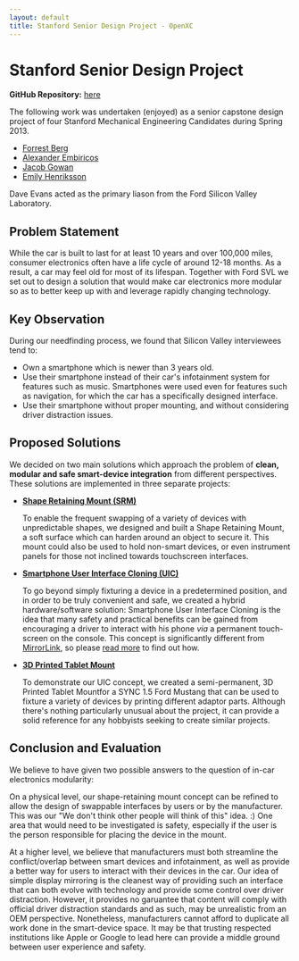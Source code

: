 ```yaml
---
layout: default
title: Stanford Senior Design Project - OpenXC
---
```


[srmLink]: /projects/stanford-me113-spring-2013/shape-retaining-mount.html
[suicLink]: /projects/stanford-me113-spring-2013/smartphone-user-interface-cloning.html
[3dpmLink]: /projects/stanford-me113-spring-2013/3d-printed-tablet-mount.html

<div class="page-header">
    <h1>Stanford Senior Design Project</h1>
</div>

**GitHub Repository:**
[here](https://github.com/embirico/stanford-me113-spring-2013)

The following work was undertaken (enjoyed) as a senior capstone design project
of four Stanford Mechanical Engineering Candidates during Spring 2013.

* [Forrest Berg](http://www.linkedin.com/pub/forrest-berg/54/431/431)
* [Alexander Embiricos](http://www.embiri.co/)
* [Jacob Gowan](http://www.jacobgowan.com/)
* [Emily Henriksson](http://emilyhenriksson.weebly.com/)

Dave Evans acted as the primary liason from the Ford Silicon Valley Laboratory.

<div class="page-header">
    <h2>Problem Statement</h2>
</div>

While the car is built to last for at least 10 years and over 100,000 miles, consumer
electronics often have a life cycle of around 12-18 months. As a result, a car may feel old
for most of its lifespan. Together with Ford SVL we set out to design a solution that would
make car electronics more modular so as to better keep up with and leverage
rapidly changing technology.

<div class="page-header">
    <h2>Key Observation</h2>
</div>

During our needfinding process, we found that Silicon Valley interviewees tend to:

* Own a smartphone which is newer than 3 years old.
* Use their smartphone instead of their car's infotainment system for
  features such as music. Smartphones were used even for features such as
  navigation, for which the car has a specifically designed interface.
* Use their smartphone without proper mounting, and without considering
  driver distraction issues.

<div class="page-header">
    <h2>Proposed Solutions</h2>
</div>

We decided on two main solutions which approach the problem of **clean, modular and safe
smart-device integration** from different perspectives. These solutions are
implemented in three separate projects:

* **[Shape Retaining Mount (SRM)][srmLink]**

  To enable the frequent swapping of a variety of devices with unpredictable shapes,
  we designed and built a Shape Retaining Mount,
  a soft surface which can harden around
  an object to secure it. This mount could also be used to hold non-smart devices, or
  even instrument panels for those not inclined towards touchscreen interfaces.

* **[Smartphone User Interface Cloning (UIC)][suicLink]**

  To go beyond simply fixturing a device in a predetermined position, and in order to be
  truly convenient and safe, we created a hybrid hardware/software solution:
  Smartphone User Interface Cloning
  is the idea that many safety and practical benefits can be gained from encouraging
  a driver to interact with his phone *via* a permanent touch-screen on the console.
  This concept is significantly different from [MirrorLink](http://www.mirrorlink.com/),
  so please [read more][suicLink] to find out how.

* **[3D Printed Tablet Mount][3dpmLink]**

  To demonstrate our UIC concept, we created a semi-permanent,
  3D Printed Tablet Mountfor a SYNC 1.5 Ford Mustang
  that can be used to fixture a variety of devices by printing different
  adaptor parts.
  Although there's nothing particularly unusual about the project, it can provide a solid
  reference for any hobbyists seeking to create similar projects.

<div class="page-header">
  <h2>Conclusion and Evaluation</h2>
</div>

We believe to have given two possible answers to the question of in-car electronics
modularity:

On a physical level, our shape-retaining mount concept can be refined to allow
the design of swappable interfaces by users or by the manufacturer.
This was our "We don't think other people will think of this" idea. :)
One area that would need to be investigated is safety,
especially if the user is the person responsible for placing the device in the
mount.

At a higher level, we believe that manufacturers must both streamline the
conflict/overlap between smart devices and infotainment, as well as provide a
better way for users to interact with their devices in the car.
Our idea of simple display mirroring is the cleanest way of providing such an
interface that can both evolve with technology and provide some control
over driver distraction. However, it provides no garuantee that content will
comply with official driver distraction standards and as such, may be
unrealistic from an OEM perspective.
Nonetheless, manufacturers cannot afford to duplicate all work done in the
smart-device space. It may be that trusting respected institutions like Apple
or Google to lead here can provide a middle ground between user experience and
safety.